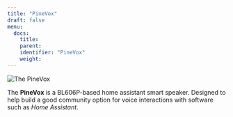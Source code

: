```yaml
---
title: "PineVox"
draft: false
menu:
  docs:
    title:
    parent: 
    identifier: "PineVox"
    weight: 
---
```


![The PineVox](/documentation/PineVox/images/pinevox.jpg)

The **PineVox** is a BL606P-based home assistant smart speaker. Designed to help build a good community option for voice interactions with software such as _Home Assistant_.
